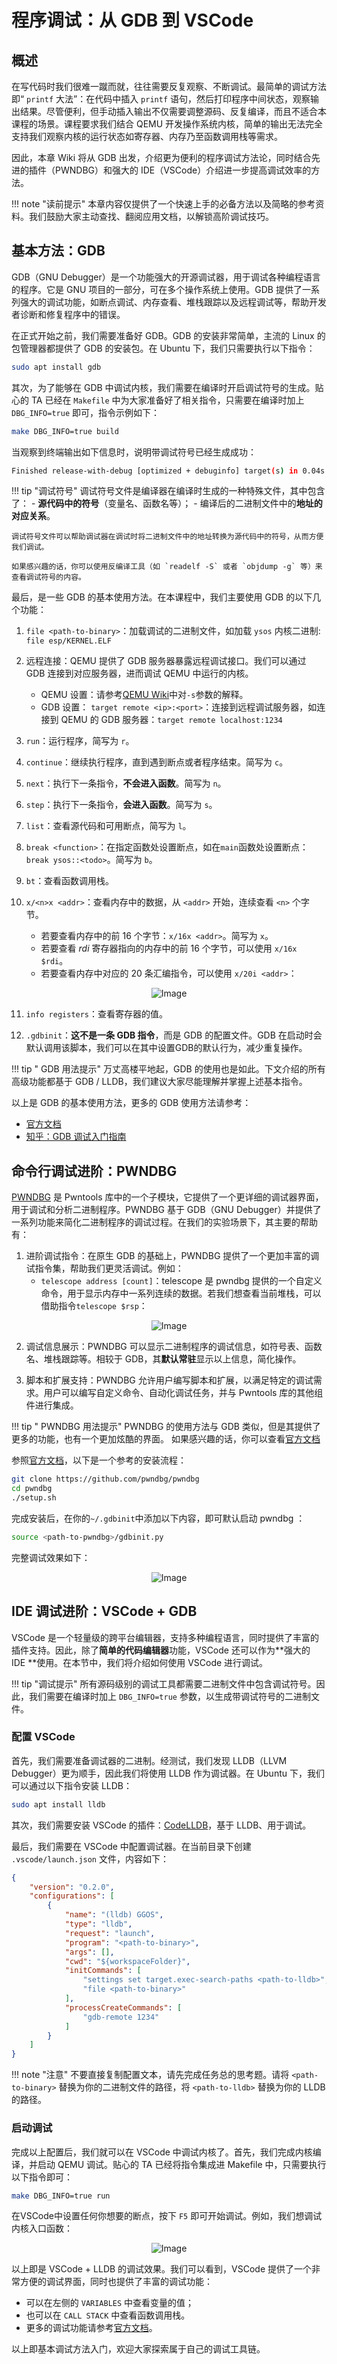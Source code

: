 # 程序调试：从 GDB 到 VSCode

## 概述

在写代码时我们很难一蹴而就，往往需要反复观察、不断调试。最简单的调试方法即“ `printf` 大法”：在代码中插入 `printf` 语句，然后打印程序中间状态，观察输出结果。尽管便利，但手动插入输出不仅需要调整源码、反复编译，而且不适合本课程的场景。课程要求我们结合 QEMU 开发操作系统内核，简单的输出无法完全支持我们观察内核的运行状态如寄存器、内存乃至函数调用栈等需求。

因此，本章 Wiki 将从 GDB 出发，介绍更为便利的程序调试方法论，同时结合先进的插件（PWNDBG）和强大的 IDE（VSCode）介绍进一步提高调试效率的方法。

!!! note "读前提示"
    本章内容仅提供了一个快速上手的必备方法以及简略的参考资料。我们鼓励大家主动查找、翻阅应用文档，以解锁高阶调试技巧。

## 基本方法：GDB

GDB（GNU Debugger）是一个功能强大的开源调试器，用于调试各种编程语言的程序。它是 GNU 项目的一部分，可在多个操作系统上使用。GDB 提供了一系列强大的调试功能，如断点调试、内存查看、堆栈跟踪以及远程调试等，帮助开发者诊断和修复程序中的错误。

在正式开始之前，我们需要准备好 GDB。GDB 的安装非常简单，主流的 Linux 的包管理器都提供了 GDB 的安装包。在 Ubuntu 下，我们只需要执行以下指令：

```bash
sudo apt install gdb
```

其次，为了能够在 GDB 中调试内核，我们需要在编译时开启调试符号的生成。贴心的 TA 已经在 `Makefile` 中为大家准备好了相关指令，只需要在编译时加上 `DBG_INFO=true` 即可，指令示例如下：

```bash
make DBG_INFO=true build
```

当观察到终端输出如下信息时，说明带调试符号已经生成成功：
```bash
Finished release-with-debug [optimized + debuginfo] target(s) in 0.04s
```

!!! tip "调试符号"
    调试符号文件是编译器在编译时生成的一种特殊文件，其中包含了：
    - **源代码中的符号**（变量名、函数名等）；
    - 编译后的二进制文件中的**地址的对应关系**。
    
    调试符号文件可以帮助调试器在调试时将二进制文件中的地址转换为源代码中的符号，从而方便我们调试。

    如果感兴趣的话，你可以使用反编译工具（如 `readelf -S` 或者 `objdump -g` 等）来查看调试符号的内容。

最后，是一些 GDB 的基本使用方法。在本课程中，我们主要使用 GDB 的以下几个功能：

1. `file <path-to-binary>`：加载调试的二进制文件，如加载 `ysos` 内核二进制: `file esp/KERNEL.ELF`

2. 远程连接：QEMU 提供了 GDB 服务器暴露远程调试接口。我们可以通过 GDB 连接到对应服务器，进而调试 QEMU 中运行的内核。

   - QEMU 设置：请参考[QEMU Wiki](./qemu.md)中对`-s`参数的解释。
   - GDB 设置： `target remote <ip>:<port>`：连接到远程调试服务器，如连接到 QEMU 的 GDB 服务器：`target remote localhost:1234`

3. `run`：运行程序，简写为 `r`。

4. `continue`：继续执行程序，直到遇到断点或者程序结束。简写为 `c`。

5. `next`：执行下一条指令，**不会进入函数**。简写为 `n`。

6. `step`：执行下一条指令，**会进入函数**。简写为 `s`。

7. `list`：查看源代码和可用断点，简写为 `l`。

8. `break <function>`：在指定函数处设置断点，如在`main`函数处设置断点：`break ysos::<todo>`。简写为 `b`。

9. `bt`：查看函数调用栈。

10. `x/<n>x <addr>`：查看内存中的数据，从 `<addr>` 开始，连续查看 `<n>` 个字节。

    - 若要查看内存中的前 16 个字节：`x/16x <addr>`。简写为 `x`。
    - 若要查看 $rdi$ 寄存器指向的内存中的前 16 个字节，可以使用 `x/16x $rdi`。
    - 若要查看内存中对应的 20 条汇编指令，可以使用 `x/20i <addr>`：

<div style="text-align: center;">
    <img src="./assets/debug-gdb-commandxi-screenshot.png" alt="Image" style="max-width: 90%; height: auto;">
</div>

11. `info registers`：查看寄存器的值。

13. `.gdbinit`：**这不是一条 GDB 指令**，而是 GDB 的配置文件。GDB 在启动时会默认调用该脚本，我们可以在其中设置GDB的默认行为，减少重复操作。

!!! tip " GDB 用法提示"
    万丈高楼平地起，GDB 的使用也是如此。下文介绍的所有高级功能都基于 GDB / LLDB，我们建议大家尽能理解并掌握上述基本指令。

以上是 GDB 的基本使用方法，更多的 GDB 使用方法请参考：

- [官方文档](https://sourceware.org/gdb/current/onlinedocs/gdb/)
- [知乎：GDB 调试入门指南](https://zhuanlan.zhihu.com/p/74897601)

## 命令行调试进阶：PWNDBG

[PWNDBG](https://github.com/pwndbg/pwndbg#portable-installation) 是 Pwntools 库中的一个子模块，它提供了一个更详细的调试器界面，用于调试和分析二进制程序。PWNDBG 基于 GDB（GNU Debugger）并提供了一系列功能来简化二进制程序的调试过程。在我们的实验场景下，其主要的帮助有：

1. 进阶调试指令：在原生 GDB 的基础上，PWNDBG 提供了一个更加丰富的调试指令集，帮助我们更灵活调试。例如：
    - `telescope address [count]`：telescope 是 pwndbg 提供的一个自定义命令，用于显示内存中一系列连续的数据。若我们想查看当前堆栈，可以借助指令`telescope $rsp`：

<div style="text-align: center;">
    <img src="./assets/debug-pwndbg-tele-screenshot.png" alt="Image" style="max-width: 90%; height: auto;">
</div>


2. 调试信息展示：PWNDBG 可以显示二进制程序的调试信息，如符号表、函数名、堆栈跟踪等。相较于 GDB，其**默认常驻**显示以上信息，简化操作。

3. 脚本和扩展支持：PWNDBG 允许用户编写脚本和扩展，以满足特定的调试需求。用户可以编写自定义命令、自动化调试任务，并与 Pwntools 库的其他组件进行集成。

!!! tip " PWNDBG 用法提示"
    PWNDBG 的使用方法与 GDB 类似，但是其提供了更多的功能，也有一个更加炫酷的界面。
    如果感兴趣的话，你可以查看[官方文档](https://github.com/pwndbg/pwndbg/blob/dev/FEATURES.md)


参照[官方文档](https://github.com/pwndbg/pwndbg#how)，以下是一个参考的安装流程：

```bash
git clone https://github.com/pwndbg/pwndbg
cd pwndbg
./setup.sh
```

完成安装后，在你的`~/.gdbinit`中添加以下内容，即可默认启动 pwndbg ：

```bash
source <path-to-pwndbg>/gdbinit.py
```

完整调试效果如下：

<div style="text-align: center;">
    <img src="./assets/debug-pwndbg-screenshot.jpg" alt="Image" style="max-width: 90%; height: auto;">
</div>

## IDE 调试进阶：VSCode + GDB

VSCode 是一个轻量级的跨平台编辑器，支持多种编程语言，同时提供了丰富的插件支持。因此，除了**简单的代码编辑器**功能，VSCode 还可以作为**强大的 IDE **使用。在本节中，我们将介绍如何使用 VSCode 进行调试。

!!! tip "调试提示"
    所有源码级别的调试工具都需要二进制文件中包含调试符号。因此，我们需要在编译时加上 `DBG_INFO=true` 参数，以生成带调试符号的二进制文件。

### 配置 VSCode

首先，我们需要准备调试器的二进制。经测试，我们发现 LLDB（LLVM Debugger）更为顺手，因此我们将使用 LLDB 作为调试器。在 Ubuntu 下，我们可以通过以下指令安装 LLDB：

```bash
sudo apt install lldb
```

其次，我们需要安装 VSCode 的插件：[CodeLLDB](https://marketplace.visualstudio.com/items?itemName=vadimcn.vscode-lldb)，基于 LLDB、用于调试。

最后，我们需要在 VSCode 中配置调试器。在当前目录下创建 `.vscode/launch.json` 文件，内容如下：

```json
{
    "version": "0.2.0",
    "configurations": [
        {
            "name": "(lldb) GGOS",
            "type": "lldb",
            "request": "launch",
            "program": "<path-to-binary>",
            "args": [],
            "cwd": "${workspaceFolder}",
            "initCommands": [
                "settings set target.exec-search-paths <path-to-lldb>",
                "file <path-to-binary>"
            ],
            "processCreateCommands": [
                "gdb-remote 1234"
            ]
        }
    ]
}
```

!!! note "注意"
    不要直接复制配置文本，请先完成任务总的思考题。请将 `<path-to-binary>` 替换为你的二进制文件的路径，将 `<path-to-lldb>` 替换为你的 LLDB 的路径。


### 启动调试

完成以上配置后，我们就可以在 VSCode 中调试内核了。首先，我们完成内核编译，并启动 QEMU 调试。贴心的 TA 已经将指令集成进 Makefile 中，只需要执行以下指令即可：

```bash
make DBG_INFO=true run
```

在VSCode中设置任何你想要的断点，按下 `F5` 即可开始调试。例如，我们想调试内核入口函数：

<div style="text-align: center;">
    <img src="./assets/debug-vscode-screenshot.jpg" alt="Image" style="max-width: 90%; height: auto;">
</div>

以上即是 VSCode + LLDB 的调试效果。我们可以看到，VSCode 提供了一个非常方便的调试界面，同时也提供了丰富的调试功能：

- 可以在左侧的 `VARIABLES` 中查看变量的值；
- 也可以在 `CALL STACK` 中查看函数调用栈。
- 更多的调试功能请参考[官方文档](https://code.visualstudio.com/docs/editor/debugging)。

以上即基本调试方法入门，欢迎大家探索属于自己的调试工具链。